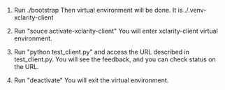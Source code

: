 1. Run ./bootstrap
   Then virtual environment will be done. It is ./.venv-xclarity-client
   
2. Run "souce activate-xclarity-client"
   You will enter xclarity-client virtual environment.
   
3. Run "python test_client.py" and access the URL described in test_client.py.
   You will see the feedback, and you can check status on the URL.
   
4. Run "deactivate"
   You will exit the virtual environment.
   